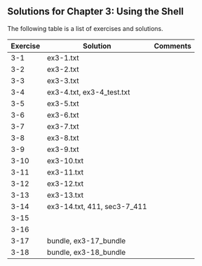 ## Solutions for Chapter 3: Using the Shell

The following table is a list of exercises and solutions.

|Exercise|Solution                      |Comments|
|--------|------------------------------|--------|
|3-1  	 |ex3-1.txt                     |        |
|3-2  	 |ex3-2.txt                     |        |
|3-3  	 |ex3-3.txt                     |        |
|3-4	 |ex3-4.txt, ex3-4_test.txt     |        |
|3-5  	 |ex3-5.txt                     |        |
|3-6  	 |ex3-6.txt                     |        |
|3-7  	 |ex3-7.txt                     |        |
|3-8  	 |ex3-8.txt                     |        |
|3-9  	 |ex3-9.txt                     |        |
|3-10    |ex3-10.txt                    |        |
|3-11    |ex3-11.txt                    |        |
|3-12    |ex3-12.txt                    |        |
|3-13    |ex3-13.txt                    |        |
|3-14    |ex3-14.txt, 411, sec3-7_411   |        |
|3-15    |                              |        |
|3-16    |                              |        |
|3-17    |bundle, ex3-17_bundle         |        |
|3-18    |bundle, ex3-18_bundle         |        |



